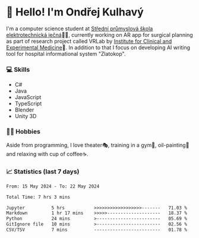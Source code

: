 # 👋 Hello! I'm Ondřej Kulhavý

I'm a computer science student at [Střední průmyslová škola elektrotechnická ječná](https://www.spsejecna.cz/)👨‍🎓, currently working on AR app for surgical planning as part of research project called VRLab by [Institute for Clinical and Experimental Medicine](https://www.ikem.cz/en/)🏥.
In addition to that I focus on developing AI writing tool for hospital informational system "Zlatokop".

### 💻 Skills
- C#
- Java
- JavaScript
- TypeScript
- Blender
- Unity 3D

### 🏋️‍♂️ Hobbies

Aside from programming, I love theater🎭, training in a gym💪, oil-painting🎨 and relaxing with cup of coffee☕.
### 📈 Statistics (last 7 days)
<!--START_SECTION:waka-->

```txt
From: 15 May 2024 - To: 22 May 2024

Total Time: 7 hrs 3 mins

Jupyter          5 hrs           >>>>>>>>>>>>>>>>>>-------   71.03 %
Markdown         1 hr 17 mins    >>>>>--------------------   18.37 %
Python           24 mins         >------------------------   05.69 %
GitIgnore file   10 mins         >------------------------   02.56 %
CSV/TSV          7 mins          -------------------------   01.78 %
```

<!--END_SECTION:waka-->




